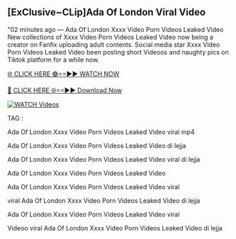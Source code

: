 ## [ExClusive~CLip]Ada Of London Viral Video


"02 minutes ago —  Ada Of London Xxxx Video Porn Videos Leaked Video New collections of   Xxxx Video Porn Videos Leaked Video now being a creator on Fanfix uploading adult contents. Social media star   Xxxx Video Porn Videos Leaked Video been posting short Videoos and naughty pics on Tiktok platform for a while now.


[🌐 CLICK HERE 🟢==►► WATCH NOW](https://cutt.ly/mrqM9kNd)

[🔴 CLICK HERE 🌐==►► Download Now](https://cutt.ly/mrqM9kNd)

[![WATCH Videos](https://i.imgur.com/dJHk4Zq.gif)](https://cutt.ly/mrqM9kNd)


TAG :

Ada Of London Xxxx Video Porn Videos Leaked Video viral mp4

Ada Of London Xxxx Video Porn Videos Leaked Video di lejja

Ada Of London Xxxx Video Porn Videos Leaked Video viral di lejja

Ada Of London Xxxx Video Porn Videos Leaked Video

Ada Of London Xxxx Video Porn Videos Leaked Video viral

viral Ada Of London Xxxx Video Porn Videos Leaked Video di lejja

Ada Of London Xxxx Video Porn Videos Leaked Video viral

Videoo viral Ada Of London Xxxx Video Porn Videos Leaked Video di lejja

